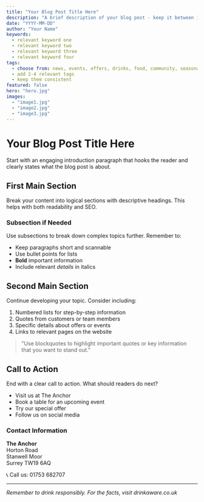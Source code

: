 ```yaml
---
title: "Your Blog Post Title Here"
description: "A brief description of your blog post - keep it between 120-160 characters for best SEO results"
date: "YYYY-MM-DD"
author: "Your Name"
keywords:
  - relevant keyword one
  - relevant keyword two
  - relevant keyword three
  - relevant keyword four
tags:
  - choose from: news, events, offers, drinks, food, community, seasonal
  - add 2-4 relevant tags
  - keep them consistent
featured: false
hero: "hero.jpg"
images:
  - "image1.jpg"
  - "image2.jpg"
  - "image3.jpg"
---
```


# Your Blog Post Title Here

Start with an engaging introduction paragraph that hooks the reader and clearly states what the blog post is about.

## First Main Section

Break your content into logical sections with descriptive headings. This helps with both readability and SEO.

### Subsection if Needed

Use subsections to break down complex topics further. Remember to:

- Keep paragraphs short and scannable
- Use bullet points for lists
- **Bold** important information
- Include relevant *details* in italics

## Second Main Section

Continue developing your topic. Consider including:

1. Numbered lists for step-by-step information
2. Quotes from customers or team members
3. Specific details about offers or events
4. Links to relevant pages on the website

> "Use blockquotes to highlight important quotes or key information that you want to stand out."

## Call to Action

End with a clear call to action. What should readers do next?

- Visit us at The Anchor
- Book a table for an upcoming event  
- Try our special offer
- Follow us on social media

### Contact Information

**The Anchor**  
Horton Road  
Stanwell Moor  
Surrey TW19 6AQ

📞 Call us: 01753 682707

---

*Remember to drink responsibly. For the facts, visit drinkaware.co.uk*